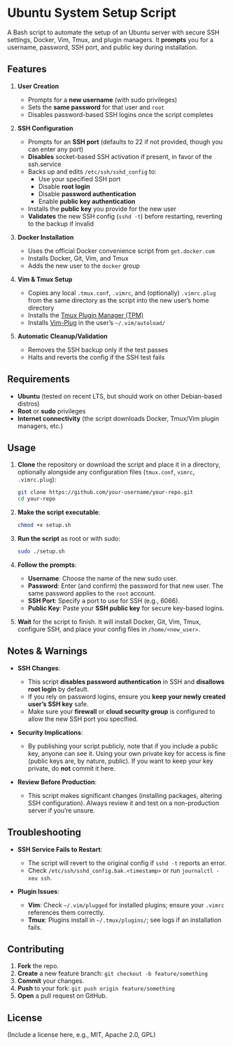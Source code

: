 # Ubuntu System Setup Script

A Bash script to automate the setup of an Ubuntu server with secure SSH settings, Docker, Vim, Tmux, and plugin managers. It **prompts** you for a username, password, SSH port, and public key during installation.

## Features

1. **User Creation**

    - Prompts for a **new username** (with sudo privileges)
    - Sets the **same password** for that user and `root`
    - Disables password-based SSH logins once the script completes

2. **SSH Configuration**

    - Prompts for an **SSH port** (defaults to 22 if not provided, though you can enter any port)
    - **Disables** socket-based SSH activation if present, in favor of the ssh.service
    - Backs up and edits `/etc/ssh/sshd_config` to:
        - Use your specified SSH port
        - Disable **root login**
        - Disable **password authentication**
        - Enable **public key authentication**
    - Installs the **public key** you provide for the new user
    - **Validates** the new SSH config (`sshd -t`) before restarting, reverting to the backup if invalid

3. **Docker Installation**

    - Uses the official Docker convenience script from `get.docker.com`
    - Installs Docker, Git, Vim, and Tmux
    - Adds the new user to the `docker` group

4. **Vim & Tmux Setup**

    - Copies any local `.tmux.conf`, `.vimrc`, and (optionally) `.vimrc.plug` from the same directory as the script into the new user’s home directory
    - Installs the [Tmux Plugin Manager (TPM)](https://github.com/tmux-plugins/tpm)
    - Installs [Vim-Plug](https://github.com/junegunn/vim-plug) in the user’s `~/.vim/autoload/`

5. **Automatic Cleanup/Validation**
    - Removes the SSH backup only if the test passes
    - Halts and reverts the config if the SSH test fails

## Requirements

- **Ubuntu** (tested on recent LTS, but should work on other Debian-based distros)
- **Root** or **sudo** privileges
- **Internet connectivity** (the script downloads Docker, Tmux/Vim plugin managers, etc.)

## Usage

1. **Clone** the repository or download the script and place it in a directory, optionally alongside any configuration files (`tmux.conf`, `vimrc`, `.vimrc.plug`):

    ```bash
    git clone https://github.com/your-username/your-repo.git
    cd your-repo
    ```

2. **Make the script executable**:

    ```bash
    chmod +x setup.sh
    ```

3. **Run the script** as root or with sudo:

    ```bash
    sudo ./setup.sh
    ```

4. **Follow the prompts**:

    - **Username**: Choose the name of the new sudo user.
    - **Password**: Enter (and confirm) the password for that new user. The same password applies to the `root` account.
    - **SSH Port**: Specify a port to use for SSH (e.g., 6066).
    - **Public Key**: Paste your **SSH public key** for secure key-based logins.

5. **Wait** for the script to finish. It will install Docker, Git, Vim, Tmux, configure SSH, and place your config files in `/home/<new_user>`.



## Notes & Warnings

- **SSH Changes**:

    - This script **disables password authentication** in SSH and **disallows root login** by default.
    - If you rely on password logins, ensure you **keep your newly created user’s SSH key** safe.
    - Make sure your **firewall** or **cloud security group** is configured to allow the new SSH port you specified.

- **Security Implications**:

    - By publishing your script publicly, note that if you include a public key, anyone can see it. Using your own private key for access is fine (public keys are, by nature, public). If you want to keep your key private, do **not** commit it here.

- **Review Before Production**:
    - This script makes significant changes (installing packages, altering SSH configuration). Always review it and test on a non-production server if you’re unsure.

## Troubleshooting

- **SSH Service Fails to Restart**:

    - The script will revert to the original config if `sshd -t` reports an error.
    - Check `/etc/ssh/sshd_config.bak.<timestamp>` or run `journalctl -xeu ssh`.

- **Plugin Issues**:
    - **Vim**: Check `~/.vim/plugged` for installed plugins; ensure your `.vimrc` references them correctly.
    - **Tmux**: Plugins install in `~/.tmux/plugins/`; see logs if an installation fails.

## Contributing

1. **Fork** the repo.
2. **Create** a new feature branch: `git checkout -b feature/something`
3. **Commit** your changes.
4. **Push** to your fork: `git push origin feature/something`
5. **Open** a pull request on GitHub.

## License

(Include a license here, e.g., MIT, Apache 2.0, GPL)
